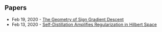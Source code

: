 ## Papers
- Feb 19, 2020 - [The Geometry of Sign Gradient Descent](https://arxiv.org/abs/2002.08056)
- Feb 13, 2020 - [Self-Distillation Amplifies Regularization in Hilbert Space](https://arxiv.org/abs/2002.05715)